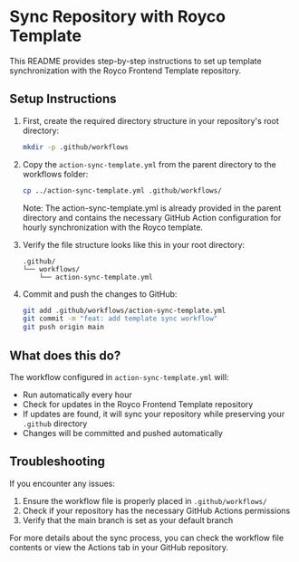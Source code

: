 # Sync Repository with Royco Template

This README provides step-by-step instructions to set up template synchronization with the Royco Frontend Template repository.

## Setup Instructions

1. First, create the required directory structure in your repository's root directory:

   ```bash
   mkdir -p .github/workflows
   ```

2. Copy the `action-sync-template.yml` from the parent directory to the workflows folder:

   ```bash
   cp ../action-sync-template.yml .github/workflows/
   ```

   Note: The action-sync-template.yml is already provided in the parent directory and contains the necessary GitHub Action configuration for hourly synchronization with the Royco template.

3. Verify the file structure looks like this in your root directory:

   ```
   .github/
   └── workflows/
       └── action-sync-template.yml
   ```

4. Commit and push the changes to GitHub:
   ```bash
   git add .github/workflows/action-sync-template.yml
   git commit -m "feat: add template sync workflow"
   git push origin main
   ```

## What does this do?

The workflow configured in `action-sync-template.yml` will:

- Run automatically every hour
- Check for updates in the Royco Frontend Template repository
- If updates are found, it will sync your repository while preserving your `.github` directory
- Changes will be committed and pushed automatically

## Troubleshooting

If you encounter any issues:

1. Ensure the workflow file is properly placed in `.github/workflows/`
2. Check if your repository has the necessary GitHub Actions permissions
3. Verify that the main branch is set as your default branch

For more details about the sync process, you can check the workflow file contents or view the Actions tab in your GitHub repository.

